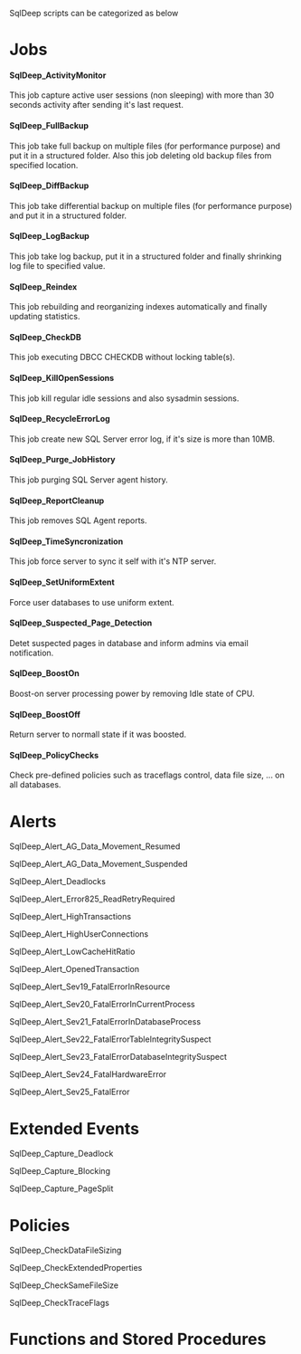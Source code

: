 SqlDeep scripts can be categorized as below

# Jobs

#### SqlDeep_ActivityMonitor

This job capture active user sessions (non sleeping) with more than 30 seconds activity after sending it's last request.

#### SqlDeep_FullBackup

This job take full backup on multiple files (for performance purpose) and put it in a structured folder. Also this job deleting old backup files from specified location.

#### SqlDeep_DiffBackup

This job take differential backup on multiple files (for performance purpose) and put it in a structured folder.

#### SqlDeep_LogBackup

This job take log backup, put it in a structured folder and finally shrinking log file to specified value.

#### SqlDeep_Reindex

This job rebuilding and reorganizing indexes automatically and finally updating statistics.

#### SqlDeep_CheckDB

This job executing DBCC CHECKDB without locking table(s).

#### SqlDeep_KillOpenSessions

This job kill regular idle sessions and also sysadmin sessions.

#### SqlDeep_RecycleErrorLog

This job create new SQL Server error log, if it's size is more than 10MB.

#### SqlDeep_Purge_JobHistory

This job purging SQL Server agent history.

#### SqlDeep_ReportCleanup

This job removes SQL Agent reports.

#### SqlDeep_TimeSyncronization

This job force server to sync it self with it's NTP server.

#### SqlDeep_SetUniformExtent

Force user databases to use uniform extent.

#### SqlDeep_Suspected_Page_Detection

Detet suspected pages in database and inform admins via email notification.

#### SqlDeep_BoostOn

Boost-on server processing power by removing Idle state of CPU.

#### SqlDeep_BoostOff

Return server to normall state if it was boosted.

#### SqlDeep_PolicyChecks

Check pre-defined policies such as traceflags control, data file size, ... on all databases.

# Alerts

SqlDeep_Alert_AG_Data_Movement_Resumed

SqlDeep_Alert_AG_Data_Movement_Suspended

SqlDeep_Alert_Deadlocks

SqlDeep_Alert_Error825_ReadRetryRequired

SqlDeep_Alert_HighTransactions

SqlDeep_Alert_HighUserConnections

SqlDeep_Alert_LowCacheHitRatio

SqlDeep_Alert_OpenedTransaction

SqlDeep_Alert_Sev19_FatalErrorInResource

SqlDeep_Alert_Sev20_FatalErrorInCurrentProcess

SqlDeep_Alert_Sev21_FatalErrorInDatabaseProcess

SqlDeep_Alert_Sev22_FatalErrorTableIntegritySuspect

SqlDeep_Alert_Sev23_FatalErrorDatabaseIntegritySuspect

SqlDeep_Alert_Sev24_FatalHardwareError

SqlDeep_Alert_Sev25_FatalError

# Extended Events

SqlDeep_Capture_Deadlock

SqlDeep_Capture_Blocking

SqlDeep_Capture_PageSplit

# Policies

SqlDeep_CheckDataFileSizing

SqlDeep_CheckExtendedProperties

SqlDeep_CheckSameFileSize

SqlDeep_CheckTraceFlags

# Functions and Stored Procedures
